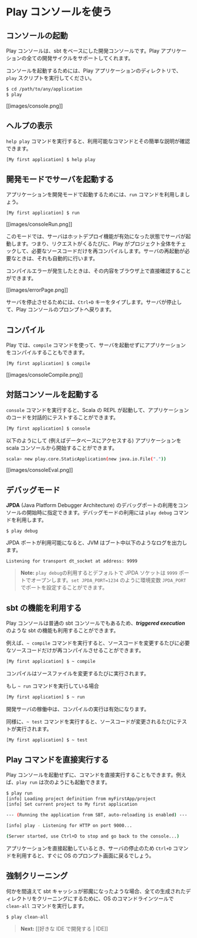 <!-- translated -->
<!--
# Using the Play console
-->
# Play コンソールを使う

<!--
## Launching the console
-->
## コンソールの起動

<!--
The Play console is a development console based on sbt that allows you to manage a Play application’s complete development cycle.
-->
Play コンソールは、sbt をベースにした開発コンソールです。Play アプリケーションの全ての開発サイクルをサポートしてくれます。

<!--
To launch the console, enter any existing Play application directory and run the `play` script:
-->
コンソールを起動するためには、Play アプリケーションのディレクトリで、`play` スクリプトを実行してください。

```bash
$ cd /path/to/any/application
$ play 
```

[[images/console.png]]

<!--
## Getting help
-->
## ヘルプの表示

<!--
Use the `help play` command to get basic help about the available commands:
-->
`help play` コマンドを実行すると、利用可能なコマンドとその簡単な説明が確認できます。

```bash
[My first application] $ help play
```

<!--
## Running the server in development mode
-->
## 開発モードでサーバを起動する

<!--
To run the current application in development mode, use the `run` command:
-->
アプリケーションを開発モードで起動するためには、`run` コマンドを利用しましょう。

```bash
[My first application] $ run
```

[[images/consoleRun.png]]

<!--
In this mode, the server will be launched with the auto-reload feature enabled, meaning that for each request Play will check your project and recompile required sources. If needed the application will restart automatically.
-->
このモードでは、サーバはホットデプロイ機能が有効になった状態でサーバが起動します。つまり、リクエストがくるたびに、Play がプロジェクト全体をチェックして、必要なソースコードだけを再コンパイルします。サーバの再起動が必要なときは、それも自動的に行います。

<!--
If there are any compilation errors you will see the result of the compilation directly in your browser:
-->
コンパイルエラーが発生したときは、その内容をブラウザ上で直接確認することができます。

[[images/errorPage.png]]

<!--
To stop the server, type `Crtl+D` key, and you will be returned to the Play console prompt.
-->
サーバを停止させるためには、`Ctrl+D` キーをタイプします。サーバが停止して、Play コンソールのプロンプトへ戻ります。

<!--
## Compiling
-->
## コンパイル

<!--
In Play you can also compile your application without running the server. Just use the `compile` command:
-->
Play では、`compile` コマンドを使って、サーバを起動せずにアプリケーションをコンパイルすることもできます。

```bash
[My first application] $ compile
```

[[images/consoleCompile.png]]

<!--
## Launch the interactive console
-->
## 対話コンソールを起動する

<!--
Type `console` to enter the interactive Scala console, which allows you to test your code interactively:
-->
`console` コマンドを実行すると、Scala の REPL が起動して、アプリケーションのコードを対話的にテストすることができます。

```bash
[My first application] $ console
```

<!--
To start application inside scala console (e.g to access database):
-->
以下のようにして (例えばデータベースにアクセスする) アプリケーションを scala コンソールから開始することができます。
```bash
scala> new play.core.StaticApplication(new java.io.File("."))
```

[[images/consoleEval.png]] 

<!--
## Debugging
-->
## デバッグモード

<!--
You can ask Play to start a **JPDA** debug port when starting the console. You can then connect using Java debugger. Use the `play debug` command to do that:
-->
**JPDA** (Java Platform Debugger Architecture) のデバッグポートの利用をコンソールの開始時に指定できます。デバッグモードの利用には `play debug` コマンドを利用します。

```
$ play debug
```

<!--
When a JPDA port is available, the JVM will log this line during boot:
-->
JPDA ポートが利用可能になると、JVM はブート中以下のようなログを出力します。

```
Listening for transport dt_socket at address: 9999
```

<!--
> **Note:** Using `play debug` the JPDA socket will be opened on port `9999`. You can also set the `JPDA_PORT` environment variable yourself using `set JPDA_PORT=1234`.
-->
> **Note:** `play debug`の利用するとデフォルトで JPDA ソケットは `9999` ポートでオープンします。`set JPDA_PORT=1234` のように環境変数 `JPDA_PORT` でポートを設定することができます。

<!--
## Using sbt features
-->
## sbt の機能を利用する

<!--
The Play console is just a normal sbt console, so you can use sbt features such as **triggered execution**. 
-->
Play コンソールは普通の sbt コンソールでもあるため、***triggered execution*** のような sbt の機能も利用することができます。

<!--
For example, using `~ compile`
-->
例えば、`~ compile` コマンドを実行すると、ソースコードを変更するたびに必要なソースコードだけが再コンパイルさせることができます。

```bash
[My first application] $ ~ compile
```

<!--
The compilation will be triggered each time you change a source file.
-->
コンパイルはソースファイルを変更するたびに実行されます。

<!--
If you are using `~ run`
-->
もし `~ run` コマンドを実行している場合

```bash
[My first application] $ ~ run
```

<!--
The triggered compilation will be enabled while a development server is running.
-->
開発サーバの稼働中は、コンパイルの実行は有効になります。

<!--
You can also do the same for `~ test`, to continuously test your project each time you modify a source file:
-->
同様に、`~ test` コマンドを実行すると、ソースコードが変更されるたびにテストが実行されます。

```bash
[My first application] $ ~ test
```

<!--
## Using the play commands directly
-->
## Play コマンドを直接実行する

<!--
You can also run commands directly without entering the Play console. For example, enter `play run`:
-->
Play コンソールを起動せずに、コマンドを直接実行することもできます。例えば、`play run` は次のようにも起動できます。

```bash
$ play run
[info] Loading project definition from myFirstApp/project
[info] Set current project to My first application

--- (Running the application from SBT, auto-reloading is enabled) ---

[info] play - Listening for HTTP on port 9000...

(Server started, use Ctrl+D to stop and go back to the console...)
```

<!--
The application starts directly. When you quit the server using `Ctrl+D`, you will come back to your OS prompt.
-->
アプリケーションを直接起動しているとき、サーバの停止のため `Ctrl+D` コマンドを利用すると、すぐに OS のプロンプト画面に戻るでしょう。

<!--
## Force clean
-->
## 強制クリーニング

<!--
If something goes wrong and you think that the sbt cache is corrupted, use the `clean-all` command for your OS command line to clean all generated directories.
-->
何かを間違えて sbt キャッシュが邪魔になったような場合、全ての生成されたディレクトリをクリーニングにするために、OS のコマンドラインツールで `clean-all` コマンドを実行します。

```
$ play clean-all
```

<!--
> **Next:** [[Setting-up your preferred IDE | IDE]]
-->
> **Next:** [[好きな IDE で開発する | IDE]]